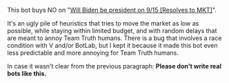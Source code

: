 This bot buys NO on "[Will Biden be president on 9/15 [Resolves to MKT]](https://manifold.markets/jack/will-biden-be-president-on-915-reso)".

It's an ugly pile of heuristics that tries to move the market as low as possible, while staying within limited budget, and with random delays that are meant to annoy Team Truth humans. There is a bug that involves a race condition with V and/or BotLab, but I kept it because it made this bot even less predictable and more annoying for Team Truth humans.

In case it wasn't clear from the previous paragraph: **Please don't write real bots like this.**